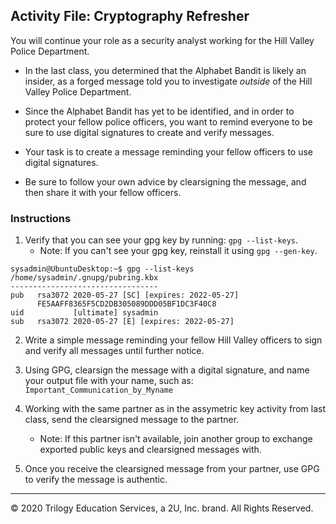 ## Activity File: Cryptography Refresher

You will continue your role as a security analyst working for the Hill Valley Police Department. 

- In the last class, you determined that the Alphabet Bandit is likely an insider, as a forged message told you to investigate *outside* of the Hill Valley Police Department.

- Since the Alphabet Bandit has yet to be identified, and in order to protect your fellow police officers, you want to remind everyone to be sure to use digital signatures to create and verify messages.

- Your task is to create a message reminding your fellow officers to use digital signatures. 

- Be sure to follow your own advice by clearsigning the message, and then share it with your fellow officers.
 


### Instructions

1. Verify that you can see your gpg key by running: `gpg --list-keys`. 
   - Note: If you can't see your gpg key, reinstall it using `gpg --gen-key`. 

```
sysadmin@UbuntuDesktop:~$ gpg --list-keys
/home/sysadmin/.gnupg/pubring.kbx
---------------------------------
pub   rsa3072 2020-05-27 [SC] [expires: 2022-05-27]
      FE5AAFF8365F5CD2DB305089DDD05BF1DC3F40C8
uid           [ultimate] sysadmin
sub   rsa3072 2020-05-27 [E] [expires: 2022-05-27]
```

2. Write a simple message reminding your fellow Hill Valley officers to sign and verify all messages until further notice.

3. Using GPG, clearsign the message with a digital signature, and name your output file with your name, such as: `Important_Communication_by_Myname` 


4. Working with the same partner as in the assymetric key activity from last class, send the clearsigned message to the partner.

    - Note: If this partner isn't available, join another group to exchange exported public keys and clearsigned messages with.

5. Once you receive the clearsigned message from your partner, use GPG to verify the message is authentic. 

---
 © 2020 Trilogy Education Services, a 2U, Inc. brand. All Rights Reserved.
